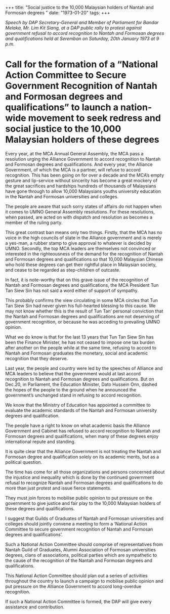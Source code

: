 +++ 
title: "Social justice to the 10,000 Malaysian holders of Nantah and Formosan degrees "
date: "1973-01-20"
tags:
+++

_Speech by DAP Secretary-General and Member of Parliament for Bandar Melaka, Mr. Lim Kit Siang, at a DAP public rally to protest against government refusal to accord recognition to Nantah and Formosan degrees and qualifications held at Seremban on Saturday, 20th January 1973 at 9 p.m._
											
# Call for the formation of a “National Action Committee to Secure Government Recognition of Nantah and Formosan degrees and qualifications” to launch a nation-wide movement to seek redress and social justice to the 10,000 Malaysian holders of these degrees
							
Every year, at the MCA Annual General Assembly, the MCA pass a resolution urging the Alliance Government to accord recognition to Nantah and Formosan degrees and qualifications. And every year, the Alliance Government, of which the MCA is a partner, will refuse to accord recognition. This has been going on for over a decade and the MCA’s empty gesture and lip-service without sincerity has become a great mockery of the great sacrifices and hardships hundreds of thousands of Malaysians have gone through to allow 10,000 Malaysians youths university education in the Nantah and Formosan universities and colleges.

The people are aware that such sorry states of affairs do not happen when it comes to UMNO General Assembly resolutions. For these resolutions, when passed, are acted on with dispatch and resolution as becomes a member of the ruling party.</u>

This great contrast ban means only two things. Firstly, that the MCA has no voice in the high councils of state in the Alliance government and is merely a yes-man, a rubber stamp to give approval to whatever is decided by UMNO. Secondly, the top MCA leaders are themselves not convinced or interested in the righteousness of the demand for the recognition of Nantah and Formosan degrees and qualifications so that 10,000 Malaysian Chinese who hold these degrees can get their rightful place in Malaysian society, and cease to be regarded as step-children of outcaste.

In fact, it is note-worthy that on this grave issue of the recognition of Nantah and Formosan degrees and qualifications, the MCA President Tun Tan Siew Sin has not said a word either of support of sympathy.

This probably confirms the view circulating in some MCA circles that Tun Tan Siew Sin had never given his full-hearted blessing to this cause. We may not know whether this is the result of Tun Tan’ personal conviction that the Nantah and Formosan degrees and qualifications are not deserving of government recognition, or because he was acceding to prevailing UMNO opinion.

What we do know is that for the last 13 years that Tun Tan Siew Sin has been the Finance Minister, he has not ceased to impose one tax burden after another on the people while at the same time, refusing to accord to Nantah and Formosan graduates the monetary, social and academic recognition that they deserve.

Last year, the people and country were led by the speeches of Alliance and MCA leaders to believe that the government would at last accord recognition to Nantah and Formosan degrees and qualifications. But on Dec.20, in Parliament, the Education Minister, Dato Hussein Onn, dashed the hopes of the people to the ground when he announced the government’s unchanged stand in refusing to accord recognition.

We know that the Ministry of Education has appointed a committee to evaluate the academic standards of the Nantah and Formosan university degrees and qualification.

The people have a right to know on what academic basis the Alliance Government and Cabinet has refused to accord recognition to Nantah and Formosan degrees and qualifications, when many of these degrees enjoy international repute and standing.

It is quite clear that the Alliance Government is not treating the Nantah and Formosan degree and qualification solely on its academic merits, but as a political question.

The time has come for all those organizations and persons concerned about the injustice and inequality which is done by the continued government refusal to recognize Nantah and Formosan degrees and qualifications to do more than just protest and issue fierce statements.

They must join forces to mobilise public opinion to put pressure on the government to give justice and fair play to the 10,000 Malaysian holders of these degrees and qualifications.

I suggest that Guilds of Graduates of Nantah and Formosan universities and colleges should jointly convene a meeting to form a ‘National Action Committee to secure government recognition of Nantah and Formosan degrees and qualifications’.

Such a National Action Committee should comprise of representatives from Nantah Guild of Graduates, Alumni Association of Formosan universities degrees, clans of associations, political parties which are sympathetic to the cause of the recognition of the Nantah and Formosan degrees and qualifications.

This National Action Committee should plan out a series of activities throughout the country to launch a campaign to mobilise public opinion and put pressure on the Alliance Government to accord long-overdue recognition.

If such a National Action Committee is formed, the DAP will give every assistance and contribution.
 
